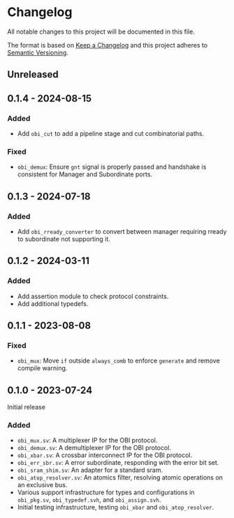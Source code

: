 # Changelog
All notable changes to this project will be documented in this file.

The format is based on [Keep a Changelog](http://keepachangelog.com/en/1.0.0/)
and this project adheres to [Semantic Versioning](http://semver.org/spec/v2.0.0.html).


## Unreleased

## 0.1.4 - 2024-08-15
### Added
- Add `obi_cut` to add a pipeline stage and cut combinatorial paths.
### Fixed
- `obi_demux`: Ensure `gnt` signal is properly passed and handshake is consistent for Manager and Subordinate ports.

## 0.1.3 - 2024-07-18
### Added
- Add `obi_rready_converter` to convert between manager requiring rready to subordinate not supporting it.

## 0.1.2 - 2024-03-11
### Added
- Add assertion module to check protocol constraints.
- Add additional typedefs.

## 0.1.1 - 2023-08-08
### Fixed
- `obi_mux`: Move `if` outside `always_comb` to enforce `generate` and remove compile warning.

## 0.1.0 - 2023-07-24

Initial release
### Added
- `obi_mux.sv`: A multiplexer IP for the OBI protocol.
- `obi_demux.sv`: A demultiplexer IP for the OBI protocol.
- `obi_xbar.sv`: A crossbar interconnect IP for the OBI protocol.
- `obi_err_sbr.sv`: A error subordinate, responding with the error bit set.
- `obi_sram_shim.sv`: An adapter for a standard sram.
- `obi_atop_resolver.sv`: An atomics filter, resolving atomic operations on an exclusive bus.
- Various support infrastructure for types and configurations in `obi_pkg.sv`, `obi_typedef.svh`, and `obi_assign.svh`.
- Initial testing infrastructure, testing `obi_xbar` and `obi_atop_resolver`.
